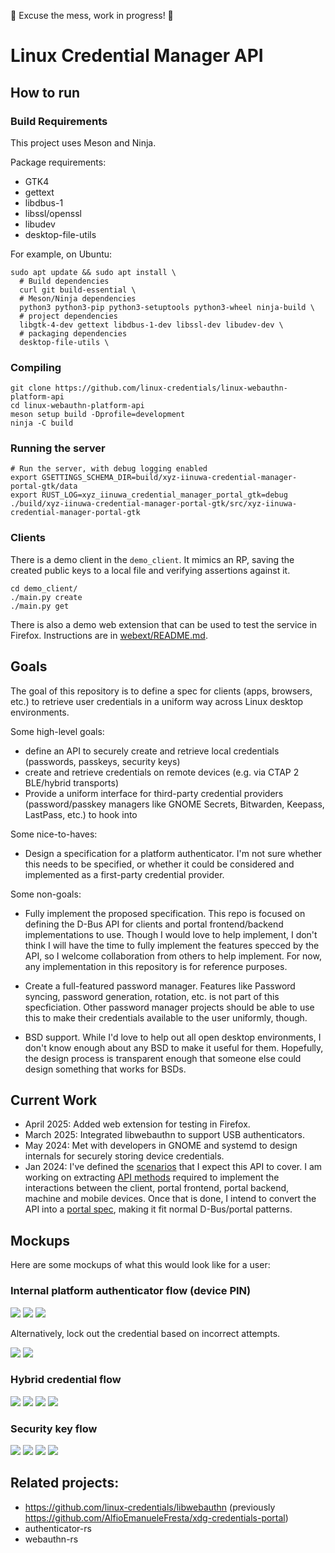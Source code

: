 🚧 Excuse the mess, work in progress! 🚧

# Linux Credential Manager API

## How to run

### Build Requirements

This project uses Meson and Ninja.

Package requirements:
 - GTK4
 - gettext
 - libdbus-1
 - libssl/openssl
 - libudev
 - desktop-file-utils

For example, on Ubuntu:
```shell
sudo apt update && sudo apt install \
  # Build dependencies
  curl git build-essential \
  # Meson/Ninja dependencies
  python3 python3-pip python3-setuptools python3-wheel ninja-build \
  # project dependencies
  libgtk-4-dev gettext libdbus-1-dev libssl-dev libudev-dev \
  # packaging dependencies
  desktop-file-utils \
```

### Compiling

```shell
git clone https://github.com/linux-credentials/linux-webauthn-platform-api
cd linux-webauthn-platform-api
meson setup build -Dprofile=development
ninja -C build
```

### Running the server

```shell
# Run the server, with debug logging enabled
export GSETTINGS_SCHEMA_DIR=build/xyz-iinuwa-credential-manager-portal-gtk/data
export RUST_LOG=xyz_iinuwa_credential_manager_portal_gtk=debug
./build/xyz-iinuwa-credential-manager-portal-gtk/src/xyz-iinuwa-credential-manager-portal-gtk
```

### Clients

There is a demo client in the `demo_client`. It mimics an RP, saving the created public keys to a local file and verifying assertions against it.

```shell
cd demo_client/
./main.py create
./main.py get
```

There is also a demo web extension that can be used to test the service in Firefox. Instructions are in [webext/README.md]().


## Goals

The goal of this repository is to define a spec for clients (apps, browsers,
etc.) to retrieve user credentials in a uniform way across Linux desktop
environments.

Some high-level goals:

- define an API to securely create and retrieve local credentials
  (passwords, passkeys, security keys)
- create and retrieve credentials on remote devices (e.g. via CTAP 2 BLE/hybrid
  transports)
- Provide a uniform interface for third-party credential providers
  (password/passkey managers like GNOME Secrets, Bitwarden, Keepass, LastPass,
  etc.) to hook into

Some nice-to-haves:
- Design a specification for a platform authenticator. I'm not sure whether this
needs to be specified, or whether it could be considered and implemented as a
first-party credential provider.

Some non-goals:

- Fully implement the proposed specification. This repo is focused on defining
the D-Bus API for clients and portal frontend/backend implementations to use.
Though I would love to help implement, I don't think I will have the time to
fully implement the features specced by the API, so I welcome collaboration
from others to help implement. For now, any implementation in this repository
is for reference purposes.

- Create a full-featured password manager. Features like Password syncing,
password generation, rotation, etc. is not part of this specficiation. Other
password manager projects should be able to use this to make their credentials
available to the user uniformly, though.

- BSD support. While I'd love to help out all open desktop environments, I don't
know enough about any BSD to make it useful for them. Hopefully, the design
process is transparent enough that someone else could design something that
works for BSDs.

## Current Work

- April 2025: Added web extension for testing in Firefox.
- March 2025: Integrated libwebauthn to support USB authenticators.
- May 2024: Met with developers in GNOME and systemd to design internals for
  securely storing device credentials.
- Jan 2024: I've defined the [scenarios](doc/scenarios.md) that I expect this
  API to cover. I am working on extracting [API methods](doc/api.md) required to
  implement the interactions between the client, portal frontend, portal backend,
  machine and mobile devices. Once that is done, I intend to convert the API into
  a [portal spec](doc/design-doc.md), making it fit normal D-Bus/portal patterns.

## Mockups

Here are some mockups of what this would look like for a user:

### Internal platform authenticator flow (device PIN)

![](images/register-start.png)
![](images/internal-pin-2.png)
![](images/end.png)

Alternatively, lock out the credential based on incorrect attempts.

![](images/internal-pin-3.png)
![](images/internal-pin-4.png)

### Hybrid credential flow

![](images/register-start.png)
![](images/qr-flow-2.png)
![](images/qr-flow-3.png)
![](images/end.png)

### Security key flow

![](images/register-start.png)
![](images/security-key-2.png)
![](images/security-key-3.png)
![](images/end.png)



## Related projects:
- https://github.com/linux-credentials/libwebauthn (previously https://github.com/AlfioEmanueleFresta/xdg-credentials-portal)
- authenticator-rs
- webauthn-rs
